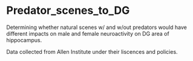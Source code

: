 # Predator_scenes_to_DG
Determining whether natural scenes w/ and w/out predators would have different impacts on male and female neuroactivity on DG area of hippocampus.

Data collected from Allen Institute under their liscences and policies.

